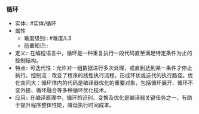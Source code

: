 ###  循环 
- 实体:: #实体/循环 
- 属性
	- 难度级别:: #难度/L3 
	- 前置知识::
- 定义:: 在编程语言中，循环是一种重复执行一段代码直至满足特定条件为止的控制结构。
- 特点:: 可迭代性：允许对一组数据进行多次处理，或直到达到某一条件才停止执行。控制流：改变了程序的线性执行流程，形成环状或迭代的执行路径。优化空间大：循环体内的代码是编译器优化的重要对象，包括循环展开、循环不变外提、循环融合等多种循环优化技术。
- 应用:: 在编译原理中，循环的识别、变换及优化是编译器关键任务之一，有助于提升程序整体性能，降低执行时间成本。